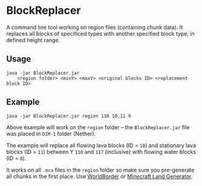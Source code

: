 # BlockReplacer #

A command line tool working on region files (containing chunk data). It replaces all blocks of specificed types with another specified block type, in defined height range.

## Usage ##

```
java -jar BlockReplacer.jar
    <region folder> <minY> <maxY> <original blocks ID> <replacement block ID>
```

## Example ##

```
java -jar BlockReplacer.jar region 110 10,11 9
```

Above example will work on the `region` folder – the `BlockReplacer.jar` file was placed in `DIM-1` folder (Nether).

The example will replace all flowing lava blocks (ID = `10`) and stationary lava blocks (ID = `11`) between Y `110` and `117` (inclusive) with flowing water blocks (ID = `8`).

It works on all `.mca` files in the `region` folder so make sure you pre-generate all chunks in the first place. Use [WorldBorder](http://dev.bukkit.org/bukkit-plugins/worldborder/) or [Minecraft Land Generator](https://sites.google.com/site/minecraftlandgenerator/).